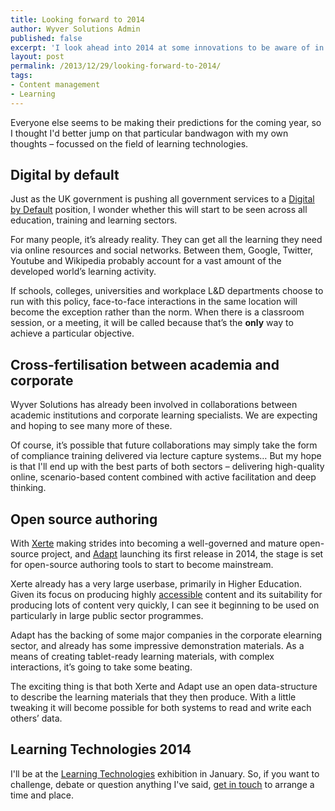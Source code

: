 ```yaml
---
title: Looking forward to 2014
author: Wyver Solutions Admin
published: false
excerpt: 'I look ahead into 2014 at some innovations to be aware of in the field of learning technology - focussing on digital by default policies, collaboration between corporate and academic institutions, and open-source authoring tools.'
layout: post
permalink: /2013/12/29/looking-forward-to-2014/
tags:
- Content management
- Learning
---
```

Everyone else seems to be making their predictions for the coming year, so I thought I'd better jump on that particular bandwagon with my own thoughts &#8211; focussed on the field of learning technologies.

## Digital by default

Just as the UK government is pushing all government services to a <a href="https://www.gov.uk/service-manual/digital-by-default" target="_blank">Digital by Default</a> position, I wonder whether this will start to be seen across all education, training and learning sectors.

For many people, it&#8217;s already reality. They can get all the learning they need via online resources and social networks. Between them, Google, Twitter, Youtube and Wikipedia probably account for a vast amount of the developed world&#8217;s learning activity.

If schools, colleges, universities and workplace L&amp;D departments choose to run with this policy, face-to-face interactions in the same location will become the exception rather than the norm. When there is a classroom session, or a meeting, it will be called because that&#8217;s the **only** way to achieve a particular objective.

## Cross-fertilisation between academia and corporate

Wyver Solutions has already been involved in collaborations between academic institutions and corporate learning specialists. We are expecting and hoping to see many more of these.

Of course, it&#8217;s possible that future collaborations may simply take the form of compliance training delivered via lecture capture systems&#8230; But my hope is that I'll end up with the best parts of both sectors &#8211; delivering high-quality online, scenario-based content combined with active facilitation and deep thinking.

## Open source authoring

With <a href="http://www.xerte.org.uk/" target="_blank">Xerte</a> making strides into becoming a well-governed and mature open-source project, and <a href="https://community.adaptlearning.org/" target="_blank">Adapt</a> launching its first release in 2014, the stage is set for open-source authoring tools to start to become mainstream.

Xerte already has a very large userbase, primarily in Higher Education. Given its focus on producing highly <a href="http://www.w3.org/WAI/users/Overview.html" target="_blank">accessible</a> content and its suitability for producing lots of content very quickly, I can see it beginning to be used on particularly in large public sector programmes.

Adapt has the backing of some major companies in the corporate elearning sector, and already has some impressive demonstration materials. As a means of creating tablet-ready learning materials, with complex interactions, it&#8217;s going to take some beating.

The exciting thing is that both Xerte and Adapt use an open data-structure to describe the learning materials that they then produce. With a little tweaking it will become possible for both systems to read and write each others&#8217; data.

## Learning Technologies 2014

I'll be at the <a href="http://www.learningtechnologies.co.uk/" target="_blank">Learning Technologies</a> exhibition in January. So, if you want to challenge, debate or question anything I've said, <a title="Contact us" href="{{ site.url }}/contact-us/" target="_blank">get in touch</a> to arrange a time and place.

